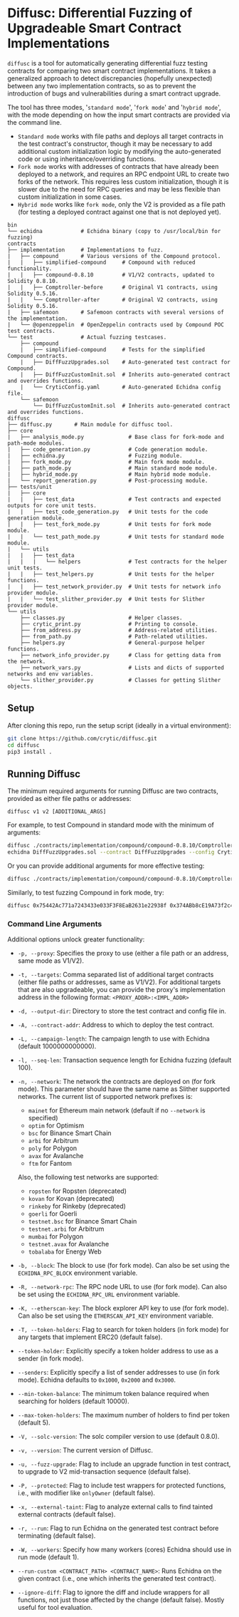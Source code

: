 # Diffusc: Differential Fuzzing of Upgradeable Smart Contract Implementations

`diffusc` is a tool for automatically generating differential fuzz testing contracts for comparing two smart contract implementations. It takes a generalized approach to detect discrepancies (hopefully unexpected) between any two implementation contracts, so as to prevent the introduction of bugs and vulnerabilities during a smart contract upgrade. 

The tool has three modes, '`standard mode`', '`fork mode`' and '`hybrid mode`', with the mode depending on how the input smart contracts are provided via the command line. 
- `Standard mode` works with file paths and deploys all target contracts in the test contract's constructor, though it may be necessary to add additional custom initialization logic by modifying the auto-generated code or using inheritance/overriding functions. 
- `Fork mode` works with addresses of contracts that have already been deployed to a network, and requires an RPC endpoint URL to create two forks of the network. This requires less custom initialization, though it is slower due to the need for RPC queries and may be less flexible than custom initialization in some cases.
- `Hybrid mode` works like `fork mode`, only the V2 is provided as a file path (for testing a deployed contract against one that is not deployed yet).

```
bin
└── echidna            # Echidna binary (copy to /usr/local/bin for fuzzing)
contracts
├── implementation     # Implementations to fuzz.
|   ├── compound       # Various versions of the Compound protocol.
|   |   ├── simplified-compound     # Compound with reduced functionality.
|   |   ├── compound-0.8.10         # V1/V2 contracts, updated to Solidity 0.8.10.
|   |   ├── Comptroller-before      # Original V1 contracts, using Solidity 0.5.16.
|   |   └── Comptroller-after       # Original V2 contracts, using Solidity 0.5.16.
|   ├── safemoon       # Safemoon contracts with several versions of the implementation.
|   └── @openzeppelin  # OpenZeppelin contracts used by Compound POC test contracts.
└── test               # Actual fuzzing testcases.
    ├── compound
    |   ├── simplified-compound     # Tests for the simplified Compound contracts.
    |   ├── DiffFuzzUpgrades.sol    # Auto-generated test contract for Compound.
    |   ├── DiffFuzzCustomInit.sol  # Inherits auto-generated contract and overrides functions.
    |   └── CryticConfig.yaml       # Auto-generated Echidna config file.
    └── safemoon
        └── DiffFuzzCustomInit.sol  # Inherits auto-generated contract and overrides functions.
diffusc
├── diffusc.py       # Main module for diffusc tool.
├── core
|   ├── analysis_mode.py              # Base class for fork-mode and path-mode modules.
|   ├── code_generation.py            # Code generation module.
|   ├── echidna.py                    # Fuzzing module.
|   ├── fork_mode.py                  # Main fork mode module.
|   ├── path_mode.py                  # Main standard mode module.
|   ├── hybrid_mode.py                # Main hybrid mode module.
|   └── report_generation.py          # Post-processing module.
├── tests/unit
|   ├── core
|   |   ├── test_data                 # Test contracts and expected outputs for core unit tests.
|   |   ├── test_code_generation.py   # Unit tests for the code generation module.
|   |   ├── test_fork_mode.py         # Unit tests for fork mode module.
|   |   └── test_path_mode.py         # Unit tests for standard mode module.
|   └── utils
|   |   ├── test_data
|   |   |   └── helpers               # Test contracts for the helper unit tests.
|   |   ├── test_helpers.py           # Unit tests for the helper functions.
|   |   ├── test_network_provider.py  # Unit tests for network info provider module.
|   |   └── test_slither_provider.py  # Unit tests for Slither provider module.
└── utils
    ├── classes.py                    # Helper classes.
    ├── crytic_print.py               # Printing to console.
    ├── from_address.py               # Address-related utilities.
    ├── from_path.py                  # Path-related utilities.
    ├── helpers.py                    # General-purpose helper functions.
    ├── network_info_provider.py      # Class for getting data from the network.
    ├── network_vars.py               # Lists and dicts of supported networks and env variables.
    └── slither_provider.py           # Classes for getting Slither objects.
```

## Setup

After cloning this repo, run the setup script (ideally in a virtual environment):
```bash
git clone https://github.com/crytic/diffusc.git
cd diffusc
pip3 install .
```

## Running Diffusc
The minimum required arguments for running Diffusc are two contracts, provided as either file paths or addresses:

`diffusc v1 v2 [ADDITIONAL_ARGS]`

For example, to test Compound in standard mode with the minimum of arguments:
```bash
diffusc ./contracts/implementation/compound/compound-0.8.10/ComptrollerV1.sol ./contracts/implementation/compound/compound-0.8.10/ComptrollerV2.sol
echidna DiffFuzzUpgrades.sol --contract DiffFuzzUpgrades --config CryticConfig.yaml
```
Or you can provide additional arguments for more effective testing:
```bash
diffusc ./contracts/implementation/compound/compound-0.8.10/ComptrollerHarnessV1.sol ./contracts/implementation/compound/compound-0.8.10/ComptrollerHarnessV2.sol -d ./contracts/test/compound/ -t ./contracts/implementation/compound/compound-0.8.10/CErc20.sol,./contracts/implementation/compound/compound-0.8.10/CompHarness.sol -p ./contracts/implementation/compound/compound-0.8.10/Unitroller.sol -u -v 0.8.10 --run-custom ./contracts/test/compound/DiffFuzzCustomInit.sol DiffFuzzCustomInit
```
Similarly, to test fuzzing Compound in fork mode, try:
```bash
diffusc 0x75442Ac771a7243433e033F3F8EaB2631e22938f 0x374ABb8cE19A73f2c4EFAd642bda76c797f19233 -t 0x12392F67bdf24faE0AF363c24aC620a2f67DAd86:0xa035b9e130f2b1aedc733eefb1c67ba4c503491f,0xc00e94Cb662C3520282E6f5717214004A7f26888 -p 0x3d9819210A31b4961b30EF54bE2aeD79B9c9Cd3B -u -v 0.8.10 -T --token-holder 0x309d413391e975B553B7B8D19bC11F8a6c2eB889 -r
```

### Command Line Arguments
Additional options unlock greater functionality:
* `-p, --proxy`: Specifies the proxy to use (either a file path or an address, same mode as V1/V2).
* `-t, --targets`: Comma separated list of additional target contracts (either file paths or addresses, same as V1/V2). For additional targets that are also upgradeable, you can provide the proxy's implementation address in the following format: `<PROXY_ADDR>:<IMPL_ADDR>`
* `-d, --output-dir`: Directory to store the test contract and config file in.
* `-A, --contract-addr`: Address to which to deploy the test contract.
* `-L, --campaign-length`: The campaign length to use with Echidna (default 1000000000000).
* `-l, --seq-len`: Transaction sequence length for Echidna fuzzing (default 100).
* `-n, --network`: The network the contracts are deployed on (for fork mode). This parameter should have the same name as Slither supported networks. The current list of supported network prefixes is:
  * `mainet` for Ethereum main network (default if no `--network` is specified)
  * `optim` for Optimism
  * `bsc` for Binance Smart Chain
  * `arbi` for Arbitrum
  * `poly` for Polygon
  * `avax` for Avalanche
  * `ftm` for Fantom
  
  Also, the following test networks are supported:
  * `ropsten` for Ropsten (deprecated)
  * `kovan` for Kovan (deprecated)
  * `rinkeby` for Rinkeby (deprecated)
  * `goerli` for Goerli
  * `testnet.bsc` for Binance Smart Chain
  * `testnet.arbi` for Arbitrum
  * `mumbai` for Polygon
  * `testnet.avax` for Avalanche
  * `tobalaba` for Energy Web
* `-b, --block`: The block to use (for fork mode). Can also be set using the `ECHIDNA_RPC_BLOCK` environment variable.
* `-R, --network-rpc`: The RPC node URL to use (for fork mode). Can also be set using the `ECHIDNA_RPC_URL` environment variable.
* `-K, --etherscan-key`: The block explorer API key to use (for fork mode). Can also be set using the `ETHERSCAN_API_KEY` environment variable.
* `-T, --token-holders`: Flag to search for token holders (in fork mode) for any targets that implement ERC20 (default false).
* `--token-holder`: Explicitly specify a token holder address to use as a sender (in fork mode).
* `--senders`: Explicitly specify a list of sender addresses to use (in fork mode). Echidna defaults to `0x1000`, `0x2000` and `0x3000`.
* `--min-token-balance`: The minimum token balance required when searching for holders (default 10000).
* `--max-token-holders`: The maximum number of holders to find per token (default 5).
* `-V, --solc-version`: The solc compiler version to use (default 0.8.0).
* `-v, --version`: The current version of Diffusc.
* `-u, --fuzz-upgrade`: Flag to include an upgrade function in test contract, to upgrade to V2 mid-transaction sequence (default false).
* `-P, --protected`: Flag to include test wrappers for protected functions, i.e., with modifier like `onlyOwner` (default false).
* `-x, --external-taint`: Flag to analyze external calls to find tainted external contracts (default false).
* `-r, --run`: Flag to run Echidna on the generated test contract before terminating (default false).
* `-W, --workers`: Specify how many workers (cores) Echidna should use in run mode (default 1).
* `--run-custom <CONTRACT_PATH> <CONTRACT_NAME>`: Runs Echidna on the given contract (i.e., one which inherits the generated test contract).
* `--ignore-diff`: Flag to ignore the diff and include wrappers for all functions, not just those affected by the change (default false). Mostly useful for tool evaluation.
